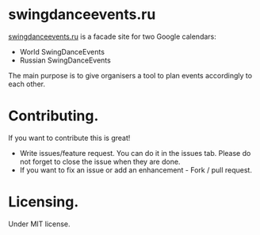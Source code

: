 # swingdanceevents.ru
[swingdanceevents.ru](http://swingdanceevents.ru) is a facade site for two Google calendars:
- World SwingDanceEvents
- Russian SwingDanceEvents

The main purpose is to give organisers a tool to plan events accordingly to each other.

# Contributing. 
If you want to contribute this is great!

 - Write issues/feature request. You can do it in the issues tab. Please do not forget to close the issue when they are done.
 - If you want to fix an issue or add an enhancement - Fork / pull request.

# Licensing. 
Under MIT license.
